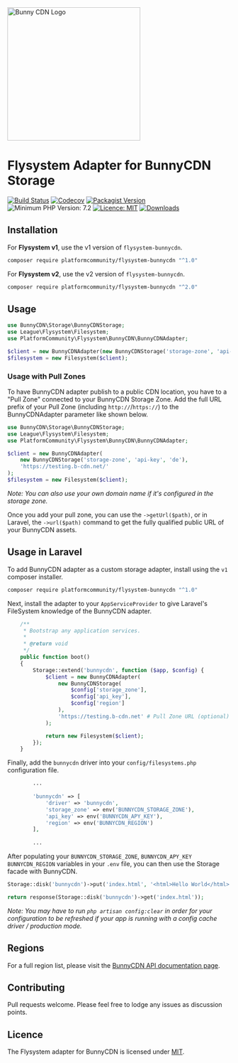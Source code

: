 <img alt="Bunny CDN Logo" src="https://gist.githubusercontent.com/sifex/bb1ebae00c4c9a827a55a2b973fef0e7/raw/d79dab1b6959f580a3b7a2e6238dae7445203f2a/bunnycdn_logo.svg?sanitize=true" width="300" />

# Flysystem Adapter for BunnyCDN Storage

[![Build Status](https://github.com/PlatformCommunity/flysystem-bunnycdn/actions/workflows/php.yml/badge.svg)](https://github.com/PlatformCommunity/flysystem-bunnycdn/actions) [![Codecov](https://img.shields.io/codecov/c/github/PlatformCommunity/flysystem-bunnycdn)](https://codecov.io/gh/PlatformCommunity/flysystem-bunnycdn) [![Packagist Version](https://img.shields.io/packagist/v/platformcommunity/flysystem-bunnycdn)](https://packagist.org/packages/platformcommunity/flysystem-bunnycdn) ![Minimum PHP Version: 7.2](https://img.shields.io/badge/php-min%207.2-important) [![Licence: MIT](https://img.shields.io/packagist/l/platformcommunity/flysystem-bunnycdn)](https://github.com/PlatformCommunity/flysystem-bunnycdn/blob/master/LICENSE) [![Downloads](https://img.shields.io/packagist/dm/platformcommunity/flysystem-bunnycdn)](https://packagist.org/packages/platformcommunity/flysystem-bunnycdn)

## Installation

For **Flysystem v1**, use the v1 version of `flysystem-bunnycdn`.

```bash
composer require platformcommunity/flysystem-bunnycdn "^1.0"
```

For **Flysystem v2**, use the v2 version of `flysystem-bunnycdn`.

```bash
composer require platformcommunity/flysystem-bunnycdn "^2.0"
```


## Usage

```php
use BunnyCDN\Storage\BunnyCDNStorage;
use League\Flysystem\Filesystem;
use PlatformCommunity\Flysystem\BunnyCDN\BunnyCDNAdapter;

$client = new BunnyCDNAdapter(new BunnyCDNStorage('storage-zone', 'api-key', 'de'));
$filesystem = new Filesystem($client);
```

### Usage with Pull Zones

To have BunnyCDN adapter publish to a public CDN location, you have to a "Pull Zone" connected to your BunnyCDN Storage Zone. Add the full URL prefix of your Pull Zone (including `http://`/`https://`) to the BunnyCDNAdapter parameter like shown below.


```php
use BunnyCDN\Storage\BunnyCDNStorage;
use League\Flysystem\Filesystem;
use PlatformCommunity\Flysystem\BunnyCDN\BunnyCDNAdapter;

$client = new BunnyCDNAdapter(
    new BunnyCDNStorage('storage-zone', 'api-key', 'de'),
    'https://testing.b-cdn.net/'
);
$filesystem = new Filesystem($client);
```

_Note: You can also use your own domain name if it's configured in the storage zone._

Once you add your pull zone, you can use the `->getUrl($path)`, or in Laravel, the `->url($path)` command to get the fully qualified public URL of your BunnyCDN assets.

## Usage in Laravel

To add BunnyCDN adapter as a custom storage adapter, install using the `v1` composer installer.

```bash
composer require platformcommunity/flysystem-bunnycdn "^1.0"
```

Next, install the adapter to your `AppServiceProvider` to give Laravel's FileSystem knowledge of the BunnyCDN adapter.

```php
    /**
     * Bootstrap any application services.
     *
     * @return void
     */
    public function boot()
    {
        Storage::extend('bunnycdn', function ($app, $config) {
            $client = new BunnyCDNAdapter(
                new BunnyCDNStorage(
                    $config['storage_zone'],
                    $config['api_key'],
                    $config['region']
                ),
                'https://testing.b-cdn.net' # Pull Zone URL (optional)
            );

            return new Filesystem($client);
        });
    }
```

Finally, add the `bunnycdn` driver into your `config/filesystems.php` configuration file.

```php
        ... 
        
        'bunnycdn' => [
            'driver' => 'bunnycdn',
            'storage_zone' => env('BUNNYCDN_STORAGE_ZONE'),
            'api_key' => env('BUNNYCDN_APY_KEY'),
            'region' => env('BUNNYCDN_REGION')
        ],
        
        ...
```

After populating your `BUNNYCDN_STORAGE_ZONE`, `BUNNYCDN_APY_KEY` `BUNNYCDN_REGION` variables in your `.env` file, you can then use the Storage facade with BunnyCDN.

```php
Storage::disk('bunnycdn')->put('index.html', '<html>Hello World</html>');

return response(Storage::disk('bunnycdn')->get('index.html'));
```

_Note: You may have to run `php artisan config:clear` in order for your configuration to be refreshed if your app is running with a config cache driver / production mode._

## Regions

For a full region list, please visit the [BunnyCDN API documentation page](https://docs.bunny.net/reference/storage-api#storage-endpoints).

## Contributing

Pull requests welcome. Please feel free to lodge any issues as discussion points.

## Licence

The Flysystem adapter for BunnyCDN is licensed under [MIT](https://github.com/PlatformCommunity/flysystem-bunnycdn/blob/master/LICENSE). 
